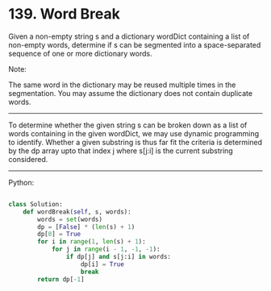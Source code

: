 # 139. Word Break

Given a non-empty string s and a dictionary wordDict containing a list of
non-empty words, determine if s can be segmented into a space-separated
sequence of one or more dictionary words.

Note:

The same word in the dictionary may be reused multiple times in the
segmentation.
You may assume the dictionary does not contain duplicate words.

---

To determine whether the given string s can be broken down as a list of words
containing in the given wordDict, we may use dynamic programming to identify.
Whether a given substring is thus far fit the criteria is determined by the dp
array upto that index j where s[j:i] is the current substring considered.

---

Python:

```python

class Solution:
    def wordBreak(self, s, words):
        words = set(words)
        dp = [False] * (len(s) + 1)
        dp[0] = True
        for i in range(1, len(s) + 1):
            for j in range(i - 1, -1, -1):
                if dp[j] and s[j:i] in words:
                    dp[i] = True
                    break
        return dp[-1]
```
